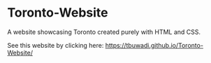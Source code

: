 # Toronto-Website
A website showcasing Toronto created purely with HTML and CSS.

See this website by clicking here: https://tbuwadi.github.io/Toronto-Website/
